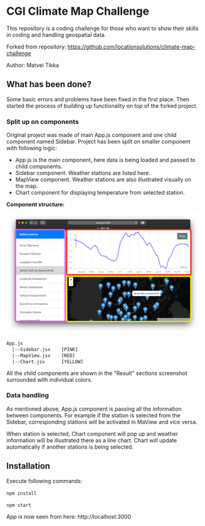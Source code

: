 # CGI Climate Map Challenge

This repository is a coding challenge for those who want to show their skills in coding and handling geospatial data.

Forked from repository: https://github.com/locationsolutions/climate-map-challenge

Author: Matvei Tikka

## What has been done?
Some basic errors and problems have been fixed in the first place. Then started the process of building up functionality on top of the forked project. 

### Split up on components
Original project was made of main App.js component and one child component named Sidebar. Project has been split on smaller component with following logic:
* App.js is the main component, here data is being loaded and passed to child components.
* Sidebar component. Weather stations are listed here.
* MapView component. Weather stations are also illustrated visually on the map.
* Chart component for displaying temperature from selected station. 

**Component structure:**

![screenshot](https://github.com/matikka96/climate-map-challenge/blob/master/screenshot.png?raw=true)

```
App.js  
  |--Sidebar.jsx    [PINK]
  |--MapView.jsx    [RED]
  |--Chart.jsx      [YELLOW]
```

All the child components are shown in the "Result" sections screenshot surrounded with individual colors.

### Data handling
As mentioned above, App.js component is passing all the information between components. For example if the station is selected from the Sidebar, corresponding stations will be activated in MaView and vice versa. 

When station is selected, Chart component will pop up and weather information will be illustrated there as a line chart. Chart will update automatically if another stations is being selected.

## Installation

Execute following commands:

`npm install`

`npm start`

App is now seen from here: http://localhost:3000